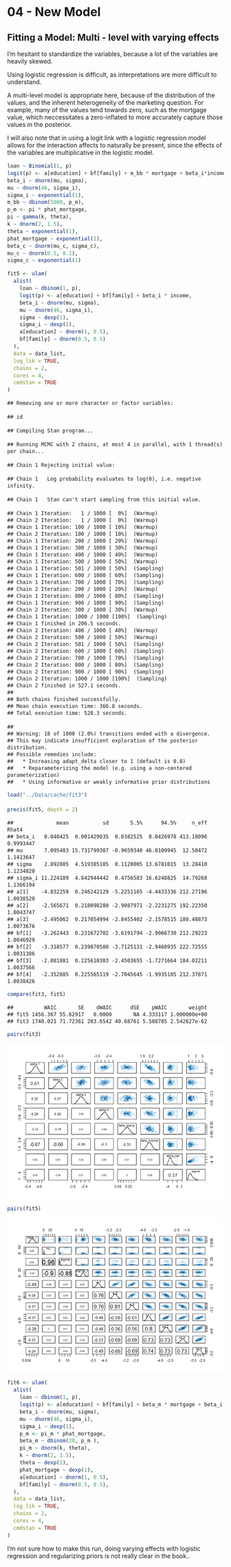 04 - New Model
================

## Fitting a Model: Multi - level with varying effects

I’m hesitant to standardize the variables, because a lot of the
variables are heavily skewed.

Using logistic regression is difficult, as interpretations are more
difficult to understand.

A multi-level model is appropriate here, because of the distribution of
the values, and the inherent heterogeneity of the marketing question.
For example, many of the values tend towards zero, such as the mortgage
value, which neccessitates a zero-inflated to more accurately capture
those values in the posterior.

I will also note that in using a logit link with a logistic regression
model allows for the interaction affects to naturally be present, since
the effects of the variables are multiplicative in the logistic model.

``` r
loan ~ Binomial(1, p)
logit(p) <- a[education] + bf[family] + m_bb * mortgage + beta_i*income + beta_c * ccavg
beta_i ~ dnorm(mu, sigma), 
mu ~ dnorm(46, sigma_i),
sigma_i ~ exponential(1),
m_bb ~ dbinom(5000, p_m),
p_m <- pi * phat_mortgage,
pi ~ gamma(k, theta),
k ~ dnorm(2, 1.5),
theta ~ exponential(1),
phat_mortgage ~ exponential(2),
beta_c ~ dnorm(mu_c, sigma_c),
mu_c ~ dnorm(0.5, 0.1),
sigma_c ~ exponential(1)
```

``` r
fit5 <- ulam(
  alist(
    loan ~ dbinom(1, p),
    logit(p) <- a[education] + bf[family] + beta_i * income,
    beta_i ~ dnorm(mu, sigma),
    mu ~ dnorm(46, sigma_i),
    sigma ~ dexp(1),
    sigma_i ~ dexp(1),
    a[education] ~ dnorm(1, 0.5),
    bf[family] ~ dnorm(0.5, 0.5)
  ),
  data = data_list,
  log_lik = TRUE,
  chains = 2,
  cores = 4,
  cmdstan = TRUE
)
```

    ## Removing one or more character or factor variables:

    ## id

    ## Compiling Stan program...

    ## Running MCMC with 2 chains, at most 4 in parallel, with 1 thread(s) per chain...

    ## Chain 1 Rejecting initial value:

    ## Chain 1   Log probability evaluates to log(0), i.e. negative infinity.

    ## Chain 1   Stan can't start sampling from this initial value.

    ## Chain 1 Iteration:   1 / 1000 [  0%]  (Warmup) 
    ## Chain 2 Iteration:   1 / 1000 [  0%]  (Warmup) 
    ## Chain 1 Iteration: 100 / 1000 [ 10%]  (Warmup) 
    ## Chain 2 Iteration: 100 / 1000 [ 10%]  (Warmup) 
    ## Chain 1 Iteration: 200 / 1000 [ 20%]  (Warmup) 
    ## Chain 1 Iteration: 300 / 1000 [ 30%]  (Warmup) 
    ## Chain 1 Iteration: 400 / 1000 [ 40%]  (Warmup) 
    ## Chain 1 Iteration: 500 / 1000 [ 50%]  (Warmup) 
    ## Chain 1 Iteration: 501 / 1000 [ 50%]  (Sampling) 
    ## Chain 1 Iteration: 600 / 1000 [ 60%]  (Sampling) 
    ## Chain 1 Iteration: 700 / 1000 [ 70%]  (Sampling) 
    ## Chain 2 Iteration: 200 / 1000 [ 20%]  (Warmup) 
    ## Chain 1 Iteration: 800 / 1000 [ 80%]  (Sampling) 
    ## Chain 1 Iteration: 900 / 1000 [ 90%]  (Sampling) 
    ## Chain 2 Iteration: 300 / 1000 [ 30%]  (Warmup) 
    ## Chain 1 Iteration: 1000 / 1000 [100%]  (Sampling) 
    ## Chain 1 finished in 206.5 seconds.
    ## Chain 2 Iteration: 400 / 1000 [ 40%]  (Warmup) 
    ## Chain 2 Iteration: 500 / 1000 [ 50%]  (Warmup) 
    ## Chain 2 Iteration: 501 / 1000 [ 50%]  (Sampling) 
    ## Chain 2 Iteration: 600 / 1000 [ 60%]  (Sampling) 
    ## Chain 2 Iteration: 700 / 1000 [ 70%]  (Sampling) 
    ## Chain 2 Iteration: 800 / 1000 [ 80%]  (Sampling) 
    ## Chain 2 Iteration: 900 / 1000 [ 90%]  (Sampling) 
    ## Chain 2 Iteration: 1000 / 1000 [100%]  (Sampling) 
    ## Chain 2 finished in 527.1 seconds.
    ## 
    ## Both chains finished successfully.
    ## Mean chain execution time: 366.8 seconds.
    ## Total execution time: 528.3 seconds.

    ## 
    ## Warning: 18 of 1000 (2.0%) transitions ended with a divergence.
    ## This may indicate insufficient exploration of the posterior distribution.
    ## Possible remedies include: 
    ##   * Increasing adapt_delta closer to 1 (default is 0.8) 
    ##   * Reparameterizing the model (e.g. using a non-centered parameterization)
    ##   * Using informative or weakly informative prior distributions

``` r
load("../Data/cache/fit3")

precis(fit5, depth = 2)
```

    ##              mean           sd       5.5%      94.5%     n_eff     Rhat4
    ## beta_i   0.040425  0.001429035  0.0382525  0.0426978 413.18096 0.9993447
    ## mu       7.095403 15.731799307 -0.9659340 46.0109945  12.50472 1.1413647
    ## sigma    2.892805  4.519385105  0.1120005 13.6781015  13.28410 1.1234820
    ## sigma_i 11.224189  4.642944442  0.4756583 16.6248825  14.79268 1.1366194
    ## a[1]    -4.832259  0.246242129 -5.2251165 -4.4433336 212.27196 1.0038520
    ## a[2]    -2.565671  0.218098280 -2.9087971 -2.2231275 192.22350 1.0043747
    ## a[3]    -2.495062  0.217054994 -2.8455402 -2.1578515 180.48873 1.0073676
    ## bf[1]   -3.262443  0.231672702 -3.6191794 -2.9066730 212.29223 1.0046929
    ## bf[2]   -3.318577  0.239870580 -3.7125131 -2.9460935 222.72555 1.0031386
    ## bf[3]   -2.081881  0.225610303 -2.4503655 -1.7271664 184.02211 1.0037566
    ## bf[4]   -2.352885  0.225565119 -2.7045645 -1.9935105 212.37871 1.0038426

``` r
compare(fit3, fit5)
```

    ##          WAIC       SE    dWAIC      dSE    pWAIC       weight
    ## fit5 1456.367 55.62917   0.0000       NA 4.333117 1.000000e+00
    ## fit3 1740.021 71.72361 283.6542 40.68761 5.588785 2.542627e-62

``` r
pairs(fit3)
```

<img src="../Figures/unnamed-chunk-1-1.png" style="display: block; margin: auto;" />

``` r
pairs(fit5)
```

<img src="../Figures/unnamed-chunk-1-2.png" style="display: block; margin: auto;" />

``` r
fit6 <- ulam(
  alist(
    loan ~ dbinom(1, p),
    logit(p) <- a[education] + bf[family] + beta_m * mortgage + beta_i * income,
    beta_i ~ dnorm(mu, sigma),
    mu ~ dnorm(46, sigma_i),
    sigma_i ~ dexp(1),
    p_m <- pi_m * phat_mortgage,
    beta_m ~ dbinom(20, p_m ),
    pi_m ~ dnorm(k, theta),
    k ~ dnorm(2, 1.5),
    theta ~ dexp(1),
    phat_mortgage ~ dexp(1),
    a[education] ~ dnorm(1, 0.5),
    bf[family] ~ dnorm(0.5, 0.5),
  ),
  data = data_list,
  log_lik = TRUE,
  chains = 2,
  cores = 4,
  cmdstan = TRUE
)
```

I’m not sure how to make this run, doing varying effects with logistic
regression and regularizing priors is not really clear in the book..
